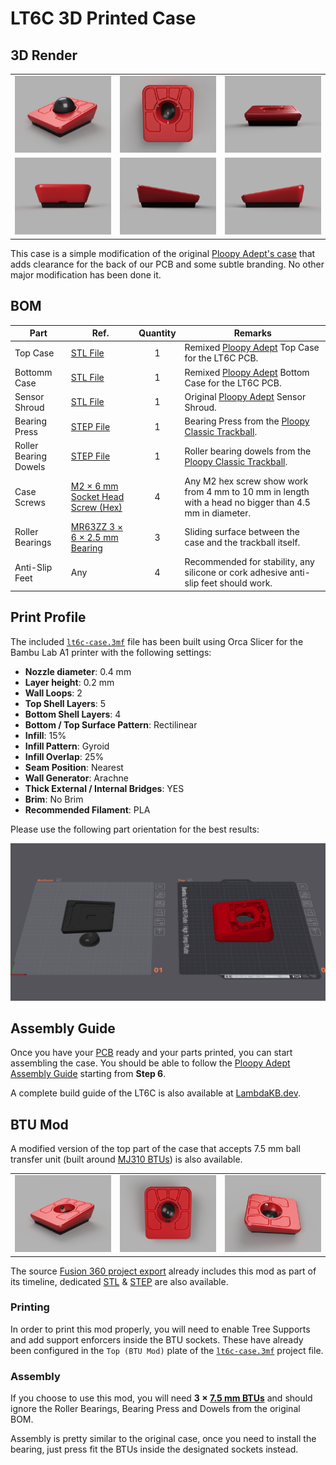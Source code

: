 # LT6C 3D Printed Case

## 3D Render

|                                       |                                  |                                    |
| :-----------------------------------: | :------------------------------: | :--------------------------------: |
| ![Render](../assets/case-preview.png) |  ![Top](../assets/case-top.png)  | ![Front](../assets/case-front.png) |
|   ![Back](../assets/case-back.png)    | ![Left](../assets/case-left.png) | ![Right](../assets/case-right.png) |

This case is a simple modification of the original [Ploopy Adept's case](https://github.com/ploopyco/adept-trackball/tree/master/hardware/mechanicals) that adds clearance for the back of our PCB and some subtle branding. No other major modification has been done it.

## BOM

| Part                  | Ref.                                      | Quantity | Remarks                                                                                                |
| --------------------- | ----------------------------------------- | :------: | ------------------------------------------------------------------------------------------------------ |
| Top Case              | [STL File](./lt6c-case-top.stl)           |    1     | Remixed [Ploopy Adept] Top Case for the LT6C PCB.                                                      |
| Bottomm Case          | [STL File](./lt6c-case-bottom.stl)        |    1     | Remixed [Ploopy Adept] Bottom Case for the LT6C PCB.                                                   |
| Sensor Shroud         | [STL File](./lt6c-case-sensor-shroud.stl) |    1     | Original [Ploopy Adept] Sensor Shroud.                                                                 |
| Bearing Press         | [STEP File][Ploopy Bit Bearing Press]     |    1     | Bearing Press from the [Ploopy Classic Trackball].                                                     |
| Roller Bearing Dowels | [STEP File][Ploopy Rollber Bearing Dowel] |    1     | Roller bearing dowels from the [Ploopy Classic Trackball].                                             |
| Case Screws           | [M2 × 6 mm Socket Head Screw (Hex)]       |    4     | Any M2 hex screw show work from 4 mm to 10 mm in length with a head no bigger than 4.5 mm in diameter. |
| Roller Bearings       | [MR63ZZ 3 × 6 × 2.5 mm Bearing]           |    3     | Sliding surface between the case and the trackball itself.                                             |
| Anti-Slip Feet        | Any                                       |    4     | Recommended for stability, any silicone or cork adhesive anti-slip feet should work.                   |

[Ploopy Adept]: https://github.com/ploopyco/adept-trackball/
[Ploopy Classic Trackball]: https://github.com/ploopyco/classic-trackball/
[M2 × 6 mm Socket Head Screw (Hex)]: https://www.aliexpress.com/item/4001072025844.html
[MR63ZZ 3 × 6 × 2.5 mm Bearing]: https://www.aliexpress.com/item/1005001864936060.html
[Ploopy Bit Bearing Press]: https://github.com/ploopyco/classic-trackball/blob/master/hardware/Mechanicals/STEPs/Bit%20Bearing%20Press%20Complete.step
[Ploopy Rollber Bearing Dowel]: https://github.com/ploopyco/classic-trackball/blob/master/hardware/Mechanicals/STEPs/RollerBearingDowel.stp

## Print Profile

The included [`lt6c-case.3mf`](./lt6c-case.3mf) file has been built using Orca Slicer for the Bambu Lab A1 printer with the following settings:

- **Nozzle diameter**: 0.4 mm
- **Layer height**: 0.2 mm
- **Wall Loops**: 2
- **Top Shell Layers**: 5
- **Bottom Shell Layers**: 4
- **Bottom / Top Surface Pattern**: Rectilinear
- **Infill**: 15%
- **Infill Pattern**: Gyroid
- **Infill Overlap**: 25%
- **Seam Position**: Nearest
- **Wall Generator**: Arachne
- **Thick External / Internal Bridges**: YES
- **Brim**: No Brim
- **Recommended Filament**: PLA

Please use the following part orientation for the best results:

![Print Orientation](../assets/case-print-orientation.png)

## Assembly Guide

Once you have your [PCB](/README.md#pcb) ready and your parts printed, you can start assembling the case. You should be able to follow the [Ploopy Adept Assembly Guide](https://github.com/ploopyco/adept-trackball/wiki/Ploopy-Adept-Trackball-Kit-Assembly) starting from **Step 6**.

A complete build guide of the LT6C is also available at [LambdaKB.dev](https://lambdakb.dev/devices/lt6c/build).

## BTU Mod

A modified version of the top part of the case that accepts 7.5 mm ball transfer unit (built around [MJ310 BTUs][MJ310 BTU]) is also available.

|                                           |                                    |                                      |
| :---------------------------------------: | :--------------------------------: | :----------------------------------: |
| ![Render](../assets/case-btu-preview.png) | ![Top](../assets/case-btu-top.png) | ![Side](../assets/case-btu-side.png) |

The source [Fusion 360 project export][Fusion360 Project] already includes this mod as part of its timeline, dedicated [STL][BTU STL File] & [STEP][BTU STEP File] are also available.

### Printing

In order to print this mod properly, you will need to enable Tree Supports and add support enforcers inside the BTU sockets. These have already been configured in the `Top (BTU Mod)` plate of the [`lt6c-case.3mf`](./lt6c-case.3mf) project file.

### Assembly

If you choose to use this mod, you will need **3 × [7.5 mm BTUs][MJ310 BTU]** and should ignore the Roller Bearings, Bearing Press and Dowels from the original BOM.

Assembly is pretty similar to the original case, once you need to install the bearing, just press fit the BTUs inside the designated sockets instead.

[MJ310 BTU]: https://www.aliexpress.com/item/1005005334424631.html
[Fusion360 Project]: ./src/LT6C%20Case%20v20%20(BTU%20Mod).step
[BTU STL File]: ./stl/lt6c-case-top-btu-mod.stl
[BTU STEP File]: ./step/LT6C%20Case%20v20%20(BTU%20Mod).step
